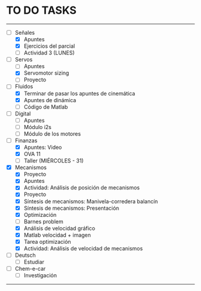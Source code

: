 # TO DO TASKS 


---

- [ ] Señales
	- [x] Apuntes
	- [x] Ejercicios del parcial
	- [ ] Actividad 3 (LUNES)
- [ ] Servos
	- [ ] Apuntes
	- [x] Servomotor sizing
	- [ ] Proyecto
- [ ] Fluidos
	- [x] Terminar de pasar los apuntes de cinemática
	- [x] Apuntes de dinámica
	- [ ] Código de Matlab
- [ ] Digital
	- [ ] Apuntes
	- [ ] Módulo i2s
	- [ ] Módulo de los motores
- [ ] Finanzas
	- [x] Apuntes: Video
	- [x] OVA 11
	- [ ] Taller (MIÉRCOLES - 31)
- [x] Mecanismos
	- [x] Proyecto
	- [x] Apuntes
	- [x] Actividad: Análisis de posición de mecanismos
	- [x] Proyecto
	- [x] Síntesis de mecanismos: Manivela-corredera balancín
	- [x] Síntesis de mecanismos: Presentación
	- [x] Optimización
	- [ ] Barnes problem
	- [x] Análisis de velocidad gráfico
	- [x] Matlab velocidad + imagen
	- [x] Tarea optimización 
	- [x] Actividad: Análisis de velocidad de mecanismos

- [ ] Deutsch
	- [ ] Estudiar

- [ ] Chem-e-car
	- [ ] Investigación

---
